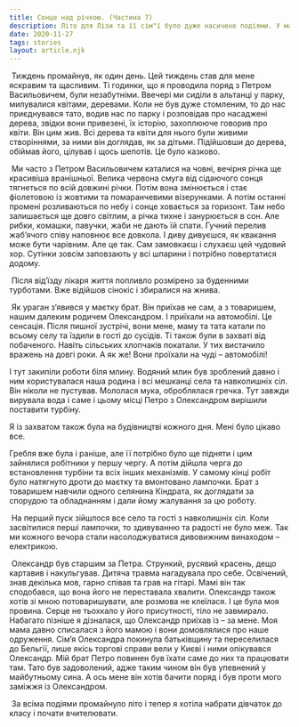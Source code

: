 ```yaml
---
title: Сонце над річкою. (Частина 7)
description: Літо для Лізи та її сім"ї було дуже насичене подіями. У маєтку, на час прийому хворих селян, жив лікар Петро Васильович.У кінці літа приїхав брат Петро зі своїм другом Олександром та зайнявся облаштуванням міні- електростанції.
date: 2020-11-27
tags: stories
layout: article.njk
---
```


​    Тиждень промайнув, як один день.  Цей тиждень став для мене яскравим та щасливим. Ті годинки, що я проводила поряд з Петром Васильовичем, були незабутніми. Ввечері ми сиділи в альтанці у парку, милувалися квітами, деревами. Коли не був дуже стомленим, то до нас приєднувався тато, водив нас по парку і розповідав про насаджені дерева, звідки вони привезені, їх історію, захоплююче говорив про квіти. Він цим жив. Всі дерева та квіти для нього були живими створіннями, за ними він доглядав, як за дітьми. Підійшовши до дерева, обіймав його, цілував і щось шепотів. Це було казково. 

​     Ми часто з Петром Васильовичем каталися на човні, вечірня річка ще красивіша вранішньої. Велика червона смуга від сідаючого сонця тягнеться по всій довжині річки. Потім вона змінюється і стає фіолетовою із жовтими та помаранчевими візерунками. А потім останні промені розливаються по небу і сонце ховається за горизонт. Там небо залишається ще довго світлим, а річка тихне і занурюється в сон. Але рибки, комашки, павучки, жаби не дають їй спати. Гучний перелив жаб’ячого співу наповнює все довкола. І диву дивуєшся, як квакання може бути чарівним. Але це так. Сам замовкаєш і слухаєш цей чудовий хор. Сутінки зовсім заповзають у всі шпарини і потрібно повертатися додому. 

​     Після від’їзду лікаря життя попливло розмірено за буденними турботами. Вже відійшов сінокіс і збиралися на жнива. 

​     Як ураган з’явився у маєтку брат. Він приїхав не сам, а з товаришем, нашим далеким родичем Олександром. І приїхали на автомобілі. Це сенсація. Після пишної зустрічі, вони мене, маму та тата катали по всьому селу та їздили в гості до сусідів. Ті також були в захваті від побаченого. Навіть сільських хлопчаків покатали. У тих вистачило вражень на довгі роки. А як же! Вони проїхали на чуді – автомобілі! 

   І тут закипіли роботи біля млину. Водяний млин був зроблений давно і ним користувалася наша родина і всі мешканці села та навколишніх сіл. Він ніколи не пустував. Мололася мука, оброблялася гречка. Тут завжди вирувала вода і саме і цьому місці Петро з Олександром вирішили поставити турбіну.

   Я із захватом також була на будівництві кожного дня. Мені було цікаво все.

   Гребля вже була і раніше, але її потрібно було ще підняти і цим зайнялися робітники у першу чергу. А потім дійшла черга до встановлення турбіни та всіх інших механізмів. У самому кінці робіт було натягнуто дроти до маєтку та вмонтовано лампочки. Брат з товаришем навчили одного селянина Кіндрата, як доглядати за спорудою та обладнанням і дали йому жалування за цю роботу. 

​    На перший пуск зійшлося все село та гості з навколишніх сіл. Коли засвітилися перші лампочки, то здивуванню та радості не було меж. Так ми кожного вечора стали насолоджуватися дивовижним винаходом – електрикою. 

​     Олександр був старшим за Петра. Стрункий, русявий красень, дещо картавив і накульгував.  Дитяча травма нагадувала про себе. Освічений, знав декілька мов, гарно співав та грав на гітарі. Мамі він так сподобався, що вона його не переставала хвалити. Олександр також хотів зі мною потоваришувати, але розмова не клеїлася. І це була моя провина. Серце не тьохкало у його присутності, тіло не завмирало. Набагато пізніше я дізналася, що Олександр приїхав із – за мене. Моя мама давно списалася з його мамою і вони домовлялися про наше одруження. Сім’я Олександра  покинула батьківщину та переселилася до Бельгії, лише якісь торгові справи вели у Києві і ними опікувався Олександр. Мій брат Петро повинен був їхати саме до них та працювати там. Тато був задоволений, адже таким чином він був упевнений у майбутньому сина. А ось мене він хотів бачити поряд і був проти мого заміжжя із Олександром.

​    За всіма подіями промайнуло літо і тепер я хотіла набрати дівчаток до класу і почати вчителювати.

